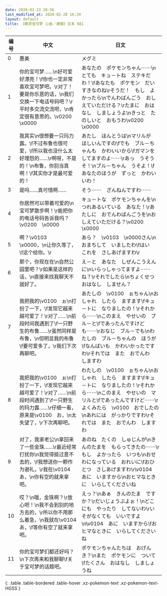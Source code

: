 ```yaml
---
date: 2020-02-23 20:56
last_modified_at: 2020-02-28 16:39
layout: default
title: 《精灵宝可梦 心金／魂银》文本 681
---
```

| 编号 | 中文 | 日文 |
| ---- | ---- | ---- |
| 0 | 惠美 | メグミ |
| 1 | 你的宝可梦……\n好可爱好漂亮！\f你也一定非常喜欢宝可梦吧。\r对了！要是你乐意的话，\n我们交换一下电话号码吧？\r平时多交流交流吧，\n肯定很有意思的。\v0200　\x0000 | あなたの　ポケモンちゃん⋯⋯\nとても　キュ－トね　ステキだわ！\fあなたも　ポケモン　だいすきなのね\rそうだ！　もし　よかったら\nでんわばんごう　おしえていただける？\rたまに　おはなし　しましょうよ\nきっと　たのしいと　おもうわ\v0200　\x0000 |
| 2 | 我其实\n很想要一只玛力露。\f不过布鲁也很可爱，\f所以我也没什么太好埋怨的……\r啊呀，不是的！\n布鲁，你别当真啊！\f其实你才是最可爱的！ | あたし　ほんとうは\nマリルが　ほしいんですの\fでも　ブル－ちゃんも　かわいいから\fガマンを　してますのよ⋯⋯\rあっ　うそうそ！\nブル－ちゃん　うそよ！\fあなたのほうが　ずっと　かわいいわ！ |
| 3 | 是吗……真可惜啊…… | そう⋯⋯　ざんねんですわ⋯⋯ |
| 4 | 你居然可以带着可爱的\n宝可梦散步啊！\r能把你的电话号码告诉我吗？\v0200　\x0000 | キュ－トな　ポケモンちゃんを\nつれあるいている　あなた！\rあたしに　おでんわばんごうを\nおしえていただける？\v0200　\x0000 |
| 5 | 啊？\v0103　\x0000，\n让你久等了，\f这个给你。\r | あら？　\v0103　\x0000さん\nおまちして　いましたわ\fはい　これを　さしあげますわ\r |
| 6 | 那个，你现在在\n自然公园里吧？\r如果是这样的话，\n直接来找我聊天不就好了。 | え－と　あなた　しぜんこうえんに\nいらっしゃってますよ⋯⋯ね？\rそれでしたら\nちょくせつ　おはなし　しません？ |
| 7 | 我把我的\v0100　ぉ\n打扮了一下，\f发现它越来越可爱了！\r对了……\n前段时间我遇到了\f一只野生的布鲁……\r虽然同样是布鲁，\n但明显我的布鲁\f要可爱多了，\r我们下次再聊吧。 | あたしの　\v0100　ぉちゃん\nおしゃれ　したら　ますます\fキュ－トに　なりましたの！\rそれから⋯⋯\nこのまえ　やせいの　ブル－と\fであったんですけども⋯⋯\rおなじ　ブル－でも\nわたしの　ブル－ちゃんの　ほうが\fなんばいも　かわいかったですわ\rそれでは　また　おでんわ　しますわ |
| 8 | 我把我的\v0100　ぉ\n打扮了一下，\f发现它越来越可爱了！\r对了……\n前段时间遇到了\f一只野生的玛力露……\r仔细一看，原来是\v0100　お，\n太失望了，\r下次再聊吧。 | わたしの　\v0100　ぉちゃん\nおしゃれ　したら　ますます\fキュ－トに　なりましたの！\rそれから⋯⋯\nこのまえ　やせいの　マリルと\fであったんですけど⋯⋯\rよくみたら　\v0100　おでしたの\nあれには　がっかりですわ\rそれでは　また　おでんわ　しますわ |
| 9 | 对了，我家老公\n拿回来了一些金珠……\r最近经常打扰你\n我觉得挺过意不去的，\f我想送你一颗作为谢礼，\r我在\v0104　あ，\n你有空的就来拿吧。 | あのね　たくの　しゅじんが\nきんのたまを　もらってきたの⋯⋯\rもし　よかったら　いつも\nおせわになっている　おれいに\fおひとつ　さしあげますわ\r\v0104　あに　いますから\nおヒマなときに　いらしてくださいね |
| 10 | 哎？\n哦，金珠啊？\r放心吧！\n我不会到别的地方去的，\r所以你不用那么着急，\n我就在\v0104　あ，\f等你有空了就来拿吧。 | えっ？\nあぁ　きんのたま　ですか？\rだいじょうぶよぉ！\nどこにも　やったり　してないわ\rいそがなくても　いいですよ\n\v0104　あに　いますから\fおヒマなときに　いらしてくださいね |
| 11 | 你的宝可梦们都还好吗？\n下次再来和我聊聊\f关于宝可梦的话题吧。 | ポケモンちゃんたちは　おげんき？\nまた　ポケモンに　ついて\fたくさん　おはなし　しましょうね |
{: .table .table-bordered .table-hover .xz-pokemon-text .xz-pokemon-text-HGSS }